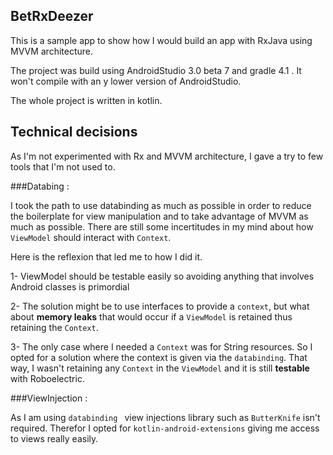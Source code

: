 BetRxDeezer
-------

This is a sample app to show how I would build an app with RxJava using MVVM architecture. 


The project was build using AndroidStudio 3.0 beta 7 and gradle 4.1 .
It won't compile with an y lower version of AndroidStudio.

The whole project is written in kotlin.

Technical decisions 
-------

As I'm not experimented with Rx and MVVM architecture, I  gave a try to few tools that I'm not used to.

###Databing :

I took the path to use databinding as much as possible in order to reduce the boilerplate for view manipulation and to take advantage of MVVM as much as possible.
 There are still some incertitudes in my mind about how `ViewModel` should interact with `Context`. 
 
 Here is the reflexion that led me to how I did it. 

 1- ViewModel should be testable easily so avoiding anything that involves Android classes is primordial
 
 2- The solution might be to use interfaces to provide a `context`, but what about **memory leaks** that would occur if a `ViewModel` is retained thus retaining the `Context`.
 
 3- The only case where I needed a `Context` was for String resources. So I opted for a solution where the context is given via the `databinding`. That way, I wasn't retaining any `Context` in the `ViewModel` and it is still **testable** with Roboelectric.
 
 
###ViewInjection : 

As I am using `databinding ` view injections library such as `ButterKnife` isn't required. 
Therefor I opted for `kotlin-android-extensions` giving me access to views really easily.
